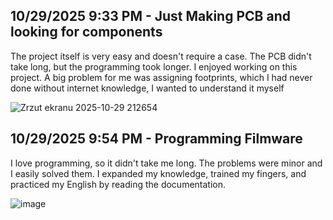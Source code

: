 <!--
  ===================    !!READ THIS NOTICE!!   ====================
  DO NOT edit this file manually. Your changes WILL BE OVERWRITTEN!
  This journal is auto generated and updated by Hack Club Blueprint.
  To edit this file, please edit your journal entries on Blueprint.
  ==================================================================
-->

## 10/29/2025 9:33 PM - Just Making PCB and looking for components  

The project itself is very easy and doesn't require a case. The PCB didn't take long, but the programming took longer. I enjoyed working on this project.
A big problem for me was assigning footprints, which I had never done without internet knowledge, I wanted to understand it myself


![Zrzut ekranu 2025-10-29 212654](https://blueprint.hackclub.com/user-attachments/blobs/proxy/eyJfcmFpbHMiOnsiZGF0YSI6NjUzNywicHVyIjoiYmxvYl9pZCJ9fQ==--b8b127deb16968d6408705967c1e91824ce64680/Zrzut%20ekranu%202025-10-29%20212654.png)
  

## 10/29/2025 9:54 PM - Programming Filmware  

I love programming, so it didn't take me long. The problems were minor and I easily solved them. I expanded my knowledge, trained my fingers, and practiced my English by reading the documentation.

![image](https://blueprint.hackclub.com/user-attachments/blobs/proxy/eyJfcmFpbHMiOnsiZGF0YSI6NjU0MSwicHVyIjoiYmxvYl9pZCJ9fQ==--819daf84be76ceda97aaca6efc5209db2d786fa6/image.png)
  

